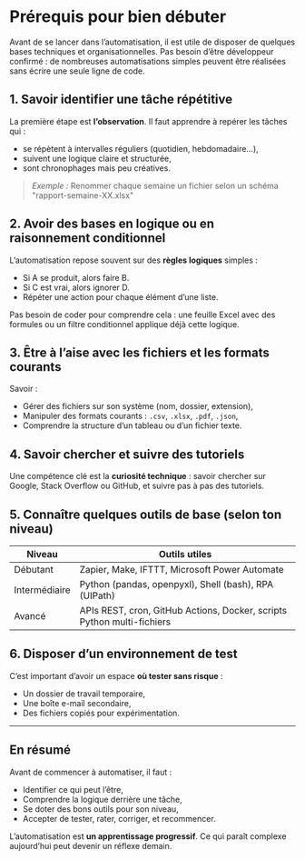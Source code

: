 # Prérequis pour bien débuter

Avant de se lancer dans l’automatisation, il est utile de disposer de quelques bases techniques et organisationnelles. Pas besoin d’être développeur confirmé : de nombreuses automatisations simples peuvent être réalisées sans écrire une seule ligne de code.

## 1. Savoir identifier une tâche répétitive

La première étape est **l’observation**. Il faut apprendre à repérer les tâches qui :
- se répètent à intervalles réguliers (quotidien, hebdomadaire…),
- suivent une logique claire et structurée,
- sont chronophages mais peu créatives.

> _Exemple :_
> Renommer chaque semaine un fichier selon un schéma "rapport-semaine-XX.xlsx"

## 2. Avoir des bases en logique ou en raisonnement conditionnel

L’automatisation repose souvent sur des **règles logiques** simples :
- Si A se produit, alors faire B.
- Si C est vrai, alors ignorer D.
- Répéter une action pour chaque élément d’une liste.

Pas besoin de coder pour comprendre cela : une feuille Excel avec des formules ou un filtre conditionnel applique déjà cette logique.

## 3. Être à l’aise avec les fichiers et les formats courants

Savoir :
- Gérer des fichiers sur son système (nom, dossier, extension),
- Manipuler des formats courants : `.csv`, `.xlsx`, `.pdf`, `.json`,
- Comprendre la structure d’un tableau ou d’un fichier texte.

## 4. Savoir chercher et suivre des tutoriels

Une compétence clé est la **curiosité technique** : savoir chercher sur Google, Stack Overflow ou GitHub, et suivre pas à pas des tutoriels.

## 5. Connaître quelques outils de base (selon ton niveau)

| Niveau | Outils utiles                                                                 |
|--------|--------------------------------------------------------------------------------|
| Débutant | Zapier, Make, IFTTT, Microsoft Power Automate                                |
| Intermédiaire | Python (pandas, openpyxl), Shell (bash), RPA (UIPath)                     |
| Avancé | APIs REST, cron, GitHub Actions, Docker, scripts Python multi-fichiers         |

## 6. Disposer d’un environnement de test

C’est important d’avoir un espace **où tester sans risque** :
- Un dossier de travail temporaire,
- Une boîte e-mail secondaire,
- Des fichiers copiés pour expérimentation.

---

## En résumé

Avant de commencer à automatiser, il faut :
- Identifier ce qui peut l’être,
- Comprendre la logique derrière une tâche,
- Se doter des bons outils pour son niveau,
- Accepter de tester, rater, corriger, et recommencer.

L’automatisation est **un apprentissage progressif**. Ce qui paraît complexe aujourd’hui peut devenir un réflexe demain.

